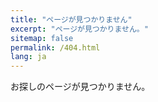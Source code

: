 ```yaml
---
title: "ページが見つかりません"
excerpt: "ページが見つかりません。"
sitemap: false
permalink: /404.html
lang: ja
---
```


お探しのページが見つかりません。
